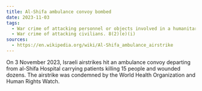 ```yaml
---
title: Al-Shifa ambulance convoy bombed
date: 2023-11-03
tags:
  - War crime of attacking personnel or objects involved in a humanitarian assistance or peacekeeping mission. 8(2)(b)(iii)
  - War crime of attacking civilians. 8(2)(e)(i)
sources:
  - https://en.wikipedia.org/wiki/Al-Shifa_ambulance_airstrike
---
```

On 3 November 2023, Israeli airstrikes hit an ambulance convoy departing from al-Shifa Hospital carrying patients killing 15 people and wounded dozens. The airstrike was condemned by the World Health Organization and Human Rights Watch.